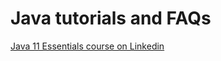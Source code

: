 # Java tutorials and FAQs

[Java 11 Essentials course on Linkedin](https://www.linkedin.com/learning/java-11-plus-essential-training/what-kind-of-software-can-you-create?courseClaim=AQG6Drp08k31WwAAAXodwBy7RDB_olsHTDAm7o2D_ghXQCY2RymMlCl60zG_6n7Ko5zTCSydXTysqVacEscvSTdPC2sd7kIhb4DZbK5J77CPpbQV1qL8e-pqqL3EG-9CkomVrtJf1oTpy3tUvlrI-nIQi2xow20oDC6G8xS9pwMKSjmPLI7ohseJw_82oLxKPcgB2SygknzYKGGo7jkKMbJ-GZRpYt-fpBQqvxDNGsdNq7w7TsHmBdDHdVC7iaqL5LRLp4b8akyKFl58ltpL_6w6cW7sNOCECrvGzmQoU3inYascI-cLQFVhuwWLkO-HkpkDFKBczOjd4MSQU5xmGa5tTtlYwC9_oW0vec3s4zrBRUBOHFuS45YFLJRszdgA5BvZ9q-YUPXT4GqHpNvKIvZZAQ--3zMAgXNL_TQ_UISYHhdBVz0hAKYUzepEC73Tg-igaFIuagcWpe-rDE1-QHsdSv6aRzcf9XYv5fathW-VE50SFOZ-XwkODGteSPaB2SqGQyG76uhOABu4BQoqdq1hrhwBR5822OEE9_A8he2HTE7cHcMLShHGilPeAeKz2VOH4tdTHeVs9zp6o8L8lWi-6LM0QdJvJQjKr8TYaquNDcPWEbcP8FfOKeJ1uCPahxXw0T7Y5nWzmYrq97mi-vh0YT2MAXcrrfFi7Aq5GWRLF32VaQ5d4ZcASTtJobtIIZQL)
